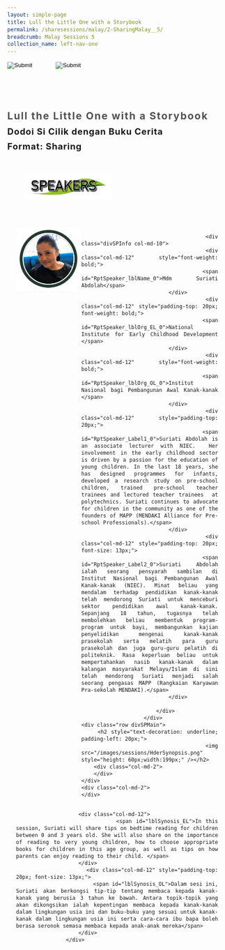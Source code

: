 ```yaml
---
layout: simple-page
title: Lull the Little One with a Storybook 
permalink: /sharesessions/malay/2-SharingMalay__5/
breadcrumb: Malay Sessions 5
collection_name: left-nav-one
---
```




<input type="image" name="btnBack" id="btnBack" onclick="goBack()" src="/images/btnBack.png" style="height:70px;">
<input type="image" name="btnRegister" id="btnRegister" src="/images/btnClosed.png"
    style="height:70px;padding-left: 50px;" />

<link href="/misc/bootstrap.min.css" rel="stylesheet" />
<link href="/misc/Site.css" rel="stylesheet" />
<style>
    .divSPMain {
        padding: 20px;
        padding-top: 20px;
        text-align: justify;
        border-radius: 20px;
    }
    .divSPInfo {
        padding-top: 1px;
    }
</style>
<script>
        function goBack() {
          window.history.back();
        }
        </script>
        
<div id="PanelSess">
    <div class="col-md-12" style="padding-top: 40px;">
        <b>
            <span id="lblTitle_EL" style="font-weight: bold; font-size: 23px; letter-spacing: 2px; color: #525252">
                Lull the Little One with a Storybook</span></b>
    </div>
    <div class="col-md-12" style="padding-top: 10px;">
        <span id="lblTitle_OL" style="font-weight: bold; font-size: 20px; letter-spacing: 1px;">
        Dodoi Si Cilik dengan Buku Cerita</span>
    </div>
    <div class="col-md-12" style="padding-top: 10px;">
        <span id="tblFormat" style="font-weight: bold; font-size: 20px; letter-spacing: 1px;"><b>Format:</b>
            Sharing</span>
    </div>
    <div class="row divSPMain">
        <h2 style="text-decoration: underline; padding-left: 20px;">
            <img src="/images/sessions/HDerSpeakers.png" style="height: 60px;width:199px;" /></h2>
        <div class="col-md-2">
        </div>
    </div>
 <div class="row divSPMain">
                            <div class="col-md-2">
                                <img id="RptSpeaker_Img_0" src="/images/sessions/M61.png" style="float: left; width: 150px;" />
                            </div>

                            <div class="divSPInfo col-md-10">
                                <div class="col-md-12" style="font-weight: bold;">
                                    <span id="RptSpeaker_lblName_0">Mdm Suriati Abdolah</span>
                                </div>
                                <div class="col-md-12" style="padding-top: 20px; font-weight: bold;">
                                    <span id="RptSpeaker_lblOrg_EL_0">National Institute for Early Childhood Development </span>
                                </div>
                                <div class="col-md-12" style="font-weight: bold;">
                                    <span id="RptSpeaker_lblOrg_OL_0">Institut Nasional bagi Pembangunan Awal Kanak-kanak </span>
                                </div>
                                <div class="col-md-12" style="padding-top: 20px;">
                                    <span id="RptSpeaker_Label1_0">Suriati Abdolah is an associate lecturer with NIEC.  Her involvement in the early childhood sector is driven by a passion for the education of young children. In the last 18 years, she has designed programmes for infants, developed a research study on pre-school children, trained pre-school teacher  trainees and lectured teacher trainees  at polytechnics. Suriati continues to advocate for children in the community as one of the founders of MAPP (MENDAKI Alliance for Pre-school Professionals).</span>
                                </div>
                                <div class="col-md-12" style="padding-top: 20px; font-size: 13px;">
                                    <span id="RptSpeaker_Label2_0">Suriati Abdolah ialah seorang pensyarah sambilan di Institut Nasional bagi Pembangunan Awal Kanak-kanak (NIEC). Minat beliau yang mendalam terhadap pendidikan kanak-kanak telah mendorong Suriati untuk menceburi sektor pendidikan awal kanak-kanak. Sepanjang 18 tahun, tugasnya telah membolehkan beliau membentuk program-program untuk bayi, membangunkan kajian penyelidikan mengenai kanak-kanak prasekolah serta melatih para guru prasekolah dan juga guru-guru pelatih di politeknik. Rasa keperluan beliau untuk mempertahankan nasib kanak-kanak dalam kalangan masyarakat Melayu/Islam di sini telah mendorong Suriati menjadi salah seorang pengasas MAPP (Rangkaian Karyawan Pra-sekolah MENDAKI).</span>
                                </div>

                            </div>
                        </div>
    <div class="row divSPMain">
        <h2 style="text-decoration: underline; padding-left: 20px;">
            <img src="/images/sessions/HderSynopsis.png" style="height: 60px;width:199px;" /></h2>
        <div class="col-md-2">
        </div>
    </div>
    <div class="col-md-2">
    </div>
   <div class="divSPInfo col-md-10">

                        <div class="col-md-12">
                            <span id="lblSynosis_EL">In this session, Suriati will share tips on bedtime reading for children between 0 and 3 years old. She will also share on the importance of reading to very young children, how to choose appropriate books for children in this age group, as well as tips on how parents can enjoy reading to their child. </span>
                        </div>
                        <div class="col-md-12" style="padding-top: 20px; font-size: 13px;">
                            <span id="lblSynosis_OL">Dalam sesi ini, Suriati akan berkongsi tip-tip tentang membaca kepada kanak-kanak yang berusia 3 tahun ke bawah. Antara topik-topik yang akan dikongsikan ialah kepentingan membaca kepada kanak-kanak dalam lingkungan usia ini dan buku-buku yang sesuai untuk kanak-kanak dalam lingkungan usia ini serta cara-cara ibu bapa boleh berasa seronok semasa membaca kepada anak-anak mereka</span>
                        </div>
                    </div>

</div>
